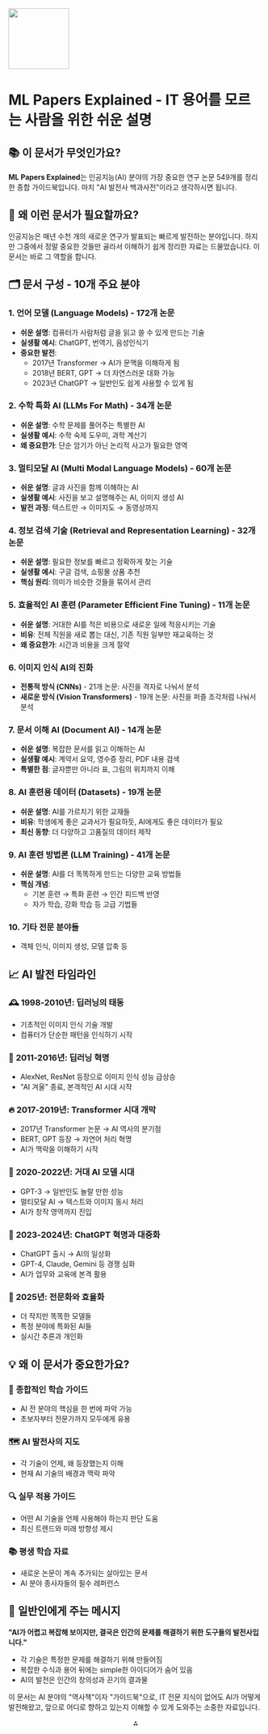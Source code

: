 <img src="https://r2cdn.perplexity.ai/pplx-full-logo-primary-dark%402x.png" class="logo" width="120"/>

# ML Papers Explained - IT 용어를 모르는 사람을 위한 쉬운 설명

## 📚 이 문서가 무엇인가요?

**ML Papers Explained**는 인공지능(AI) 분야의 가장 중요한 연구 논문 549개를 정리한 종합 가이드북입니다. 마치 "AI 발전사 백과사전"이라고 생각하시면 됩니다.

## 🎯 왜 이런 문서가 필요할까요?

인공지능은 매년 수천 개의 새로운 연구가 발표되는 빠르게 발전하는 분야입니다. 하지만 그중에서 정말 중요한 것들만 골라서 이해하기 쉽게 정리한 자료는 드물었습니다. 이 문서는 바로 그 역할을 합니다.

## 🗂️ 문서 구성 - 10개 주요 분야

### 1. **언어 모델 (Language Models)** - 172개 논문

- **쉬운 설명**: 컴퓨터가 사람처럼 글을 읽고 쓸 수 있게 만드는 기술
- **실생활 예시**: ChatGPT, 번역기, 음성인식기
- **중요한 발전**:
    - 2017년 Transformer → AI가 문맥을 이해하게 됨
    - 2018년 BERT, GPT → 더 자연스러운 대화 가능
    - 2023년 ChatGPT → 일반인도 쉽게 사용할 수 있게 됨


### 2. **수학 특화 AI (LLMs For Math)** - 34개 논문

- **쉬운 설명**: 수학 문제를 풀어주는 특별한 AI
- **실생활 예시**: 수학 숙제 도우미, 과학 계산기
- **왜 중요한가**: 단순 암기가 아닌 논리적 사고가 필요한 영역


### 3. **멀티모달 AI (Multi Modal Language Models)** - 60개 논문

- **쉬운 설명**: 글과 사진을 함께 이해하는 AI
- **실생활 예시**: 사진을 보고 설명해주는 AI, 이미지 생성 AI
- **발전 과정**: 텍스트만 → 이미지도 → 동영상까지


### 4. **정보 검색 기술 (Retrieval and Representation Learning)** - 32개 논문

- **쉬운 설명**: 필요한 정보를 빠르고 정확하게 찾는 기술
- **실생활 예시**: 구글 검색, 쇼핑몰 상품 추천
- **핵심 원리**: 의미가 비슷한 것들을 묶어서 관리


### 5. **효율적인 AI 훈련 (Parameter Efficient Fine Tuning)** - 11개 논문

- **쉬운 설명**: 거대한 AI를 적은 비용으로 새로운 일에 적응시키는 기술
- **비유**: 전체 직원을 새로 뽑는 대신, 기존 직원 일부만 재교육하는 것
- **왜 중요한가**: 시간과 비용을 크게 절약


### 6. **이미지 인식 AI의 진화**

- **전통적 방식 (CNNs)** - 21개 논문: 사진을 격자로 나눠서 분석
- **새로운 방식 (Vision Transformers)** - 19개 논문: 사진을 퍼즐 조각처럼 나눠서 분석


### 7. **문서 이해 AI (Document AI)** - 14개 논문

- **쉬운 설명**: 복잡한 문서를 읽고 이해하는 AI
- **실생활 예시**: 계약서 요약, 영수증 정리, PDF 내용 검색
- **특별한 점**: 글자뿐만 아니라 표, 그림의 위치까지 이해


### 8. **AI 훈련용 데이터 (Datasets)** - 19개 논문

- **쉬운 설명**: AI를 가르치기 위한 교재들
- **비유**: 학생에게 좋은 교과서가 필요하듯, AI에게도 좋은 데이터가 필요
- **최신 동향**: 더 다양하고 고품질의 데이터 제작


### 9. **AI 훈련 방법론 (LLM Training)** - 41개 논문

- **쉬운 설명**: AI를 더 똑똑하게 만드는 다양한 교육 방법들
- **핵심 개념**:
    - 기본 훈련 → 특화 훈련 → 인간 피드백 반영
    - 자가 학습, 강화 학습 등 고급 기법들


### 10. **기타 전문 분야들**

- 객체 인식, 이미지 생성, 모델 압축 등


## 📈 AI 발전 타임라인

### 🕰️ **1998-2010년: 딥러닝의 태동**

- 기초적인 이미지 인식 기술 개발
- 컴퓨터가 단순한 패턴을 인식하기 시작


### 🚀 **2011-2016년: 딥러닝 혁명**

- AlexNet, ResNet 등장으로 이미지 인식 성능 급상승
- "AI 겨울" 종료, 본격적인 AI 시대 시작


### 🔥 **2017-2019년: Transformer 시대 개막**

- 2017년 Transformer 논문 → AI 역사의 분기점
- BERT, GPT 등장 → 자연어 처리 혁명
- AI가 맥락을 이해하기 시작


### 🌟 **2020-2022년: 거대 AI 모델 시대**

- GPT-3 → 일반인도 놀랄 만한 성능
- 멀티모달 AI → 텍스트와 이미지 동시 처리
- AI가 창작 영역까지 진입


### 💫 **2023-2024년: ChatGPT 혁명과 대중화**

- ChatGPT 출시 → AI의 일상화
- GPT-4, Claude, Gemini 등 경쟁 심화
- AI가 업무와 교육에 본격 활용


### 🔮 **2025년: 전문화와 효율화**

- 더 작지만 똑똑한 모델들
- 특정 분야에 특화된 AI들
- 실시간 추론과 개인화


## 💡 왜 이 문서가 중요한가요?

### 📖 **종합적인 학습 가이드**

- AI 전 분야의 핵심을 한 번에 파악 가능
- 초보자부터 전문가까지 모두에게 유용


### 🗺️ **AI 발전사의 지도**

- 각 기술이 언제, 왜 등장했는지 이해
- 현재 AI 기술의 배경과 맥락 파악


### 🔍 **실무 적용 가이드**

- 어떤 AI 기술을 언제 사용해야 하는지 판단 도움
- 최신 트렌드와 미래 방향성 제시


### 📚 **평생 학습 자료**

- 새로운 논문이 계속 추가되는 살아있는 문서
- AI 분야 종사자들의 필수 레퍼런스


## 🎯 일반인에게 주는 메시지

**"AI가 어렵고 복잡해 보이지만, 결국은 인간의 문제를 해결하기 위한 도구들의 발전사입니다."**

- 각 기술은 특정한 문제를 해결하기 위해 만들어짐
- 복잡한 수식과 용어 뒤에는 simple한 아이디어가 숨어 있음
- AI의 발전은 인간의 창의성과 끈기의 결과물

이 문서는 AI 분야의 "역사책"이자 "가이드북"으로, IT 전문 지식이 없어도 AI가 어떻게 발전해왔고, 앞으로 어디로 향하고 있는지 이해할 수 있게 도와주는 소중한 자료입니다.

<div style="text-align: center">⁂</div>

[^1]: paste.txt


